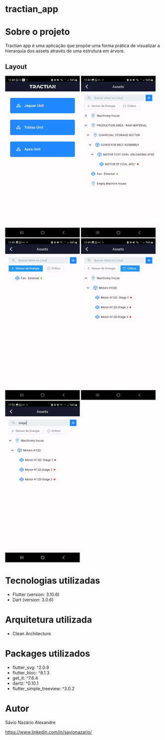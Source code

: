 # tractian_app

# Sobre o projeto

Tractian app é uma aplicação que propõe uma forma prática de visualizar a hierarquia dos assets através de uma estrutura em árvore.

## Layout
<img src="https://github.com/Savionazario/assets/blob/main/images/home page.jpeg" alt="Descrição da imagem" width="240" height="520"> <img src="https://github.com/Savionazario/assets/blob/main/images/assets.jpeg" alt="Descrição da imagem" width="240" height="520"> <img src="https://github.com/Savionazario/assets/blob/main/images/filter 1.jpeg" alt="Descrição da imagem" width="240" height="520"> <img src="https://github.com/Savionazario/assets/blob/main/images/filter 2.jpeg" alt="Descrição da imagem" width="240" height="520"> <img src="https://github.com/Savionazario/assets/blob/main/images/filter 3.jpeg" alt="Descrição da imagem" width="240" height="520">

# Tecnologias utilizadas
- Flutter (version: 3.10.6)
- Dart (version: 3.0.6)

# Arquitetura utilizada
- Clean Architecture

# Packages utilizados
- flutter_svg: ^2.0.9
- flutter_bloc: ^8.1.3
- get_it: ^7.6.4
- dartz: ^0.10.1
- flutter_simple_treeview: ^3.0.2

# Autor

Sávio Nazário Alexandre

https://www.linkedin.com/in/savionazario/
